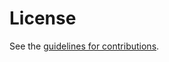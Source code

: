 # License

See the
[guidelines for contributions](https://github.com/DavidSchinazi/draft-schinazi-connect-udp-listen/blob/main/CONTRIBUTING.md).
